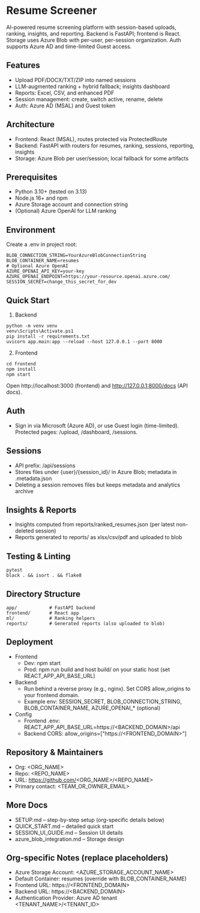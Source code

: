 # Resume Screener

AI-powered resume screening platform with session-based uploads, ranking, insights, and reporting. Backend is FastAPI; frontend is React. Storage uses Azure Blob with per-user, per-session organization. Auth supports Azure AD and time-limited Guest access.

## Features
- Upload PDF/DOCX/TXT/ZIP into named sessions
- LLM-augmented ranking + hybrid fallback; insights dashboard
- Reports: Excel, CSV, and enhanced PDF
- Session management: create, switch active, rename, delete
- Auth: Azure AD (MSAL) and Guest token

## Architecture
- Frontend: React (MSAL), routes protected via ProtectedRoute
- Backend: FastAPI with routers for resumes, ranking, sessions, reporting, insights
- Storage: Azure Blob per user/session; local fallback for some artifacts

## Prerequisites
- Python 3.10+ (tested on 3.13)
- Node.js 16+ and npm
- Azure Storage account and connection string
- (Optional) Azure OpenAI for LLM ranking

## Environment
Create a .env in project root:

```
BLOB_CONNECTION_STRING=YourAzureBlobConnectionString
BLOB_CONTAINER_NAME=resumes
# Optional Azure OpenAI
AZURE_OPENAI_API_KEY=your-key
AZURE_OPENAI_ENDPOINT=https://your-resource.openai.azure.com/
SESSION_SECRET=change_this_secret_for_dev
```

## Quick Start
1) Backend
```
python -m venv venv
venv\Scripts\Activate.ps1
pip install -r requirements.txt
uvicorn app.main:app --reload --host 127.0.0.1 --port 8000
```
2) Frontend
```
cd frontend
npm install
npm start
```
Open http://localhost:3000 (frontend) and http://127.0.0.1:8000/docs (API docs).

## Auth
- Sign in via Microsoft (Azure AD), or use Guest login (time-limited). Protected pages: /upload, /dashboard, /sessions.

## Sessions
- API prefix: /api/sessions
- Stores files under {user}/{session_id}/ in Azure Blob; metadata in .metadata.json
- Deleting a session removes files but keeps metadata and analytics archive

## Insights & Reports
- Insights computed from reports/ranked_resumes.json (per latest non-deleted session)
- Reports generated to reports/ as xlsx/csv/pdf and uploaded to blob

## Testing & Linting
```
pytest
black . && isort . && flake8
```

## Directory Structure
```
app/            # FastAPI backend
frontend/       # React app
ml/             # Ranking helpers
reports/        # Generated reports (also uploaded to blob)
```

## Deployment
- Frontend
  - Dev: npm start
  - Prod: npm run build and host build/ on your static host (set REACT_APP_API_BASE_URL)
- Backend
  - Run behind a reverse proxy (e.g., nginx). Set CORS allow_origins to your frontend domain.
  - Example env: SESSION_SECRET, BLOB_CONNECTION_STRING, BLOB_CONTAINER_NAME, AZURE_OPENAI_* (optional)
- Config
  - Frontend .env: REACT_APP_API_BASE_URL=https://<BACKEND_DOMAIN>/api
  - Backend CORS: allow_origins=["https://<FRONTEND_DOMAIN>"]

## Repository & Maintainers
- Org: <ORG_NAME>
- Repo: <REPO_NAME>
- URL: https://github.com/<ORG_NAME>/<REPO_NAME>
- Primary contact: <TEAM_OR_OWNER_EMAIL>

## More Docs
- SETUP.md – step-by-step setup (org-specific details below)
- QUICK_START.md – detailed quick start
- SESSION_UI_GUIDE.md – Session UI details
- azure_blob_integration.md – Storage design

## Org-specific Notes (replace placeholders)
- Azure Storage Account: <AZURE_STORAGE_ACCOUNT_NAME>
- Default Container: resumes (override with BLOB_CONTAINER_NAME)
- Frontend URL: https://<FRONTEND_DOMAIN>
- Backend URL: https://<BACKEND_DOMAIN>
- Authentication Provider: Azure AD tenant <TENANT_NAME>/<TENANT_ID>
